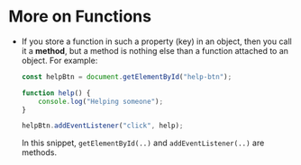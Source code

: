 # More on Functions

- If you store a function in such a property (key) in an object, then you call it a **method**, but a method is nothing else than a function attached to an object. For example:

    ```js
    const helpBtn = document.getElementById("help-btn");

    function help() {
        console.log("Helping someone");
    }

    helpBtn.addEventListener("click", help);
    ```

    In this snippet, `getElementById(..)` and `addEventListener(..)` are methods.
